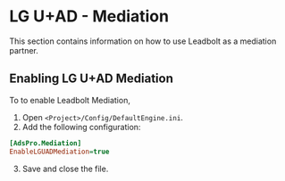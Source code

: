 # LG U+AD - Mediation
This section contains information on how to use Leadbolt as a mediation partner.

## Enabling LG U+AD Mediation
To to enable Leadbolt Mediation,
1. Open `<Project>/Config/DefaultEngine.ini`.
2. Add the following configuration:
```ini
[AdsPro.Mediation]
EnableLGUADMediation=true
```
3. Save and close the file.
